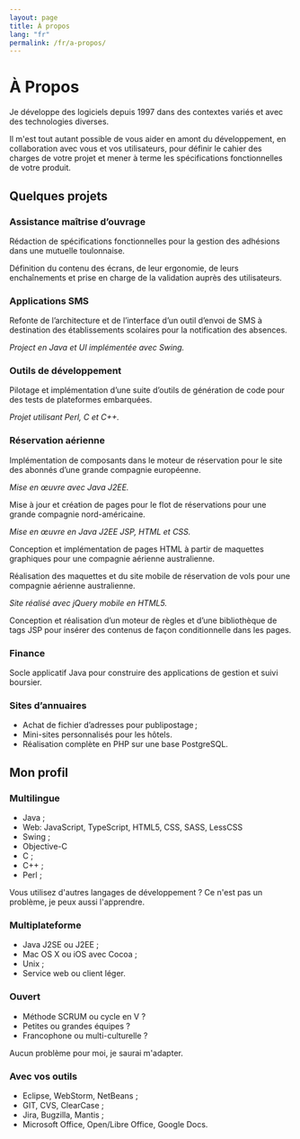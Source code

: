 ```yaml
---
layout: page
title: À propos
lang: "fr"
permalink: /fr/a-propos/
---
```


# À Propos

Je développe des logiciels depuis 1997 dans des contextes variés 
et avec des technologies diverses.


Il m'est tout autant possible de vous aider en amont du développement, 
en collaboration avec vous et vos utilisateurs, 
pour définir le cahier des charges de votre projet et mener à terme les
spécifications fonctionnelles de votre produit.


## Quelques projets


### Assistance maîtrise d’ouvrage


Rédaction de spécifications fonctionnelles pour la gestion des adhésions dans une 
mutuelle toulonnaise.

Définition du contenu des écrans, de leur ergonomie, de leurs enchaînements et prise 
en charge de la validation auprès des utilisateurs.


### Applications SMS


Refonte de l’architecture et de l’interface d’un outil d’envoi de SMS à destination 
des établissements scolaires pour la notification des absences.

_Project en Java et UI implémentée avec Swing._


### Outils de développement


Pilotage et implémentation d’une suite d’outils de génération de code pour des tests 
de plateformes embarquées. 

_Projet utilisant Perl, C et C++._


### Réservation aérienne


Implémentation de composants dans le moteur de réservation pour le site des abonnés 
d’une grande compagnie européenne. 

_Mise en œuvre avec Java J2EE._

Mise à jour et création de pages pour le flot de réservations pour une grande 
compagnie nord-américaine. 

_Mise en œuvre en Java J2EE JSP, HTML et CSS._

Conception et implémentation de pages HTML à partir de maquettes graphiques pour une 
compagnie aérienne australienne.

Réalisation des maquettes et du site mobile de réservation de vols pour une compagnie 
aérienne australienne. 

_Site réalisé avec jQuery mobile en HTML5._

Conception et réalisation d’un moteur de règles et d’une bibliothèque de tags JSP pour
insérer des contenus de façon conditionnelle dans les pages.


### Finance


Socle applicatif Java pour construire des applications de gestion et suivi boursier.


### Sites d’annuaires


- Achat de fichier d’adresses pour publipostage ;
- Mini-sites personnalisés pour les hôtels.
- Réalisation complète en PHP sur une base PostgreSQL.


## Mon profil


### Multilingue


- Java ;
- Web: JavaScript, TypeScript, HTML5, CSS, SASS, LessCSS
- Swing ;
- Objective-C
- C ;
- C++ ;
- Perl ;

Vous utilisez d'autres langages de développement ? 
Ce n'est pas un problème, je peux aussi l'apprendre.


### Multiplateforme


- Java J2SE ou J2EE ;
- Mac OS X ou iOS avec Cocoa ;
- Unix ;
- Service web ou client léger.

### Ouvert


- Méthode SCRUM ou cycle en V ?
- Petites ou grandes équipes ?
- Francophone ou multi-culturelle ?

Aucun problème pour moi, je saurai m'adapter.


### Avec vos outils


- Eclipse, WebStorm, NetBeans ;
- GIT, CVS, ClearCase ;
- Jira, Bugzilla, Mantis ;
- Microsoft Office, Open/Libre Office, Google Docs.

